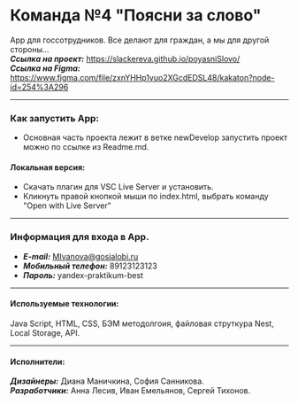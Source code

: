 # Команда №4 "Поясни за слово"
App для госсотрудников. Все делают для граждан, а мы для другой стороны...  
___Ссылка на проект:___ https://slackereva.github.io/poyasniSlovo/  
___Ссылка на Figma:___ https://www.figma.com/file/zxnYHHp1yuo2XGcdEDSL48/kakaton?node-id=254%3A296
* * *
### Как запустить App:  
* Основная часть проекта лежит в ветке newDevelop запустить проект можно по ссылке из Readme.md.  
#### Локальная версия:
* Скачать плагин для VSC Live Server и установить.
* Кликнуть правой кнопкой мыши по index.html, выбрать команду "Open with Live Server"
* * *
### Информация для входа в App.
* ___E-mail:___ MIvanova@gosjalobi.ru
* ___Мобильный телефон:___ 89123123123
* ___Пароль:___ yandex-praktikum-best
* * *
#### Используемые технологии:  
Java Script, HTML, CSS, БЭМ методолгоия, файловая струткура Nest, Local Storage, API.
* * *
#### Исполнители:
___Дизайнеры:___ Диана Маничкина, София Санникова.  
___Разработчики:___ Анна Лесив, Иван Емельянов, Сергей Тихонов.
